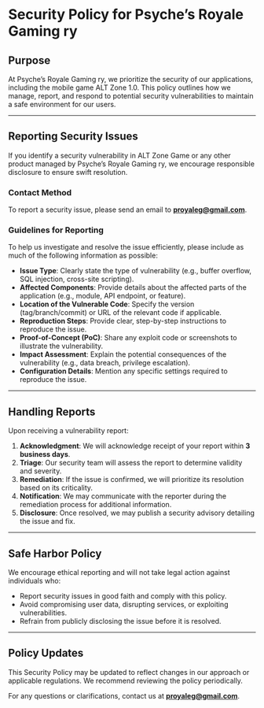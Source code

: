# **Security Policy for Psyche’s Royale Gaming ry**

## **Purpose**
At Psyche’s Royale Gaming ry, we prioritize the security of our applications, including the mobile game ALT Zone 1.0. This policy outlines how we manage, report, and respond to potential security vulnerabilities to maintain a safe environment for our users.

---

## **Reporting Security Issues**
If you identify a security vulnerability in ALT Zone Game or any other product managed by Psyche’s Royale Gaming ry, we encourage responsible disclosure to ensure swift resolution.

### **Contact Method**
To report a security issue, please send an email to **[proyaleg@gmail.com](mailto:proyaleg@gmail.com)**.

### **Guidelines for Reporting**
To help us investigate and resolve the issue efficiently, please include as much of the following information as possible:

- **Issue Type**: Clearly state the type of vulnerability (e.g., buffer overflow, SQL injection, cross-site scripting).
- **Affected Components**: Provide details about the affected parts of the application (e.g., module, API endpoint, or feature).
- **Location of the Vulnerable Code**: Specify the version (tag/branch/commit) or URL of the relevant code if applicable.
- **Reproduction Steps**: Provide clear, step-by-step instructions to reproduce the issue.
- **Proof-of-Concept (PoC)**: Share any exploit code or screenshots to illustrate the vulnerability.
- **Impact Assessment**: Explain the potential consequences of the vulnerability (e.g., data breach, privilege escalation).
- **Configuration Details**: Mention any specific settings required to reproduce the issue.

---

## **Handling Reports**
Upon receiving a vulnerability report:

1. **Acknowledgment**: We will acknowledge receipt of your report within **3 business days**.
2. **Triage**: Our security team will assess the report to determine validity and severity.
3. **Remediation**: If the issue is confirmed, we will prioritize its resolution based on its criticality.
4. **Notification**: We may communicate with the reporter during the remediation process for additional information.
5. **Disclosure**: Once resolved, we may publish a security advisory detailing the issue and fix.

---

## **Safe Harbor Policy**
We encourage ethical reporting and will not take legal action against individuals who:

- Report security issues in good faith and comply with this policy.
- Avoid compromising user data, disrupting services, or exploiting vulnerabilities.
- Refrain from publicly disclosing the issue before it is resolved.

---

## **Policy Updates**
This Security Policy may be updated to reflect changes in our approach or applicable regulations. We recommend reviewing the policy periodically.

For any questions or clarifications, contact us at **[proyaleg@gmail.com](mailto:proyaleg@gmail.com)**.
